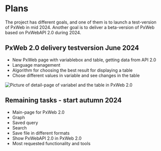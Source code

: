 # Plans

The project has different goals, and one of them is to launch a test-version of PxWeb in mid 2024.
Another goal is to deliver a beta-version of PxWeb based on PxWebAPI 2.0 during 2024.


## PxWeb 2.0 delivery testversion June 2024
- New PxWeb page with variablebox and table, getting data from API 2.0 
- Language management
- Algorithm for choosing the best result for displaying a table
- Chose different values in variable and see changes in the table

![Picture of detail-page of variabel and the table in PxWeb 2.0](https://github.com/PxTools/PxWeb2/assets/81364833/d1fd7888-1a43-4690-9014-a0e88dc5d0a0)

## Remaining tasks - start autumn 2024

- Main-page for PxWeb 2.0
- Graph
- Saved query
- Search
- Save file in different formats
- Show PxWebAPI 2.0 in PxWeb 2.0
- Most requested functionality and tools
